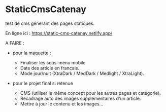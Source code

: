 # StaticCmsCatenay

test de cms génerant des pages statiques.

En ligne ici : https://static-cms-catenay.netlify.app/

A FAIRE :

- pour la maquette :

  - Finaliser les sous-menu mobile
  - Date des article en francais.
  - Mode jour/nuit (XtraDark / MedDark / Medlight / XtraLight).

- pour le projet final si retenue
  - CMS (utiliser le même concept pour les autres pages et catégorie).
  - Recadrage auto des images supplémentaires d'un article.
  - Mettre à jour le contenu et les images...
